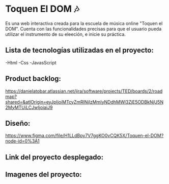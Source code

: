 # Toquen El DOM :notes:

Es una web interactiva creada para la escuela de música online "Toquen el DOM". Cuenta con las funcionalidades precisas para que el usuario pueda utilizar el instrumento de su eleeción, e inicie su práctica. 

## Lista de tecnologías utilizadas en el proyecto:
-Html 
-Css 
-JavasScript 

## Product backlog:

https://danielatobar.atlassian.net/jira/software/projects/TED/boards/2/roadmap?shared=&atlOrigin=eyJpIjoiMTcyZmRlNjIzMmIyNDdhMWI3ZjE5ODBkNjU5N2MyMTUiLCJwIjoiaiJ9

## Diseño: 

https://www.figma.com/file/H1LLdBpy7V7ggKO0vCQK5X/Toquen-el-DOM?node-id=0%3A1

##  Link del proyecto desplegado:

## Imagenes del proyecto:



